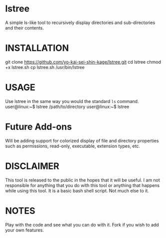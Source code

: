 # lstree
A simple ls-like tool to recursively display directories and sub-directories and their contents.

# INSTALLATION

git clone https://github.com/yo-kai-sei-shin-kage/lstree.git
cd lstree
chmod +x lstree.sh
cp lstree.sh /usr/bin/lstree

# USAGE

Use lstree in the same way you would the standard `ls` command.
user@linux:~$ lstree /path/to/directory
user@linux:~$ lstree 

# Future Add-ons

Will be adding support for colorized display of file and directory properties
such as permissions, read-only, executable, extension types, etc.

# DISCLAIMER

This tool is released to the public in the hopes that it will be useful. I am
not responsible for anything that you do with this tool or anything that happens
while using this tool. It is a basic bash shell script. Not much else to it.

# NOTES

Play with the code and see what you can do with it. Fork if you wish to add
your own features.
